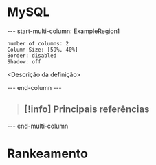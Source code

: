 # MySQL

--- start-multi-column: ExampleRegion1  
```column-settings  
number of columns: 2
Column Size: [59%, 40%]
Border: disabled
Shadow: off
```

<Descrição da definição>

--- end-column ---

> [!info] Principais referências
> - 

--- end-multi-column

# Rankeamento

